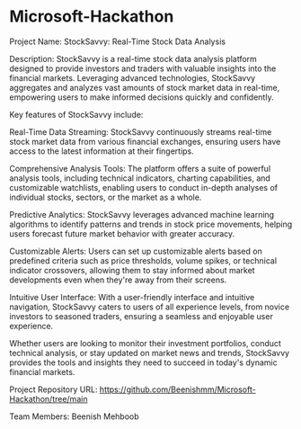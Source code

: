 # Microsoft-Hackathon
Project Name: StockSavvy: Real-Time Stock Data Analysis

Description:
StockSavvy is a real-time stock data analysis platform designed to provide investors and traders with valuable insights into the financial markets. Leveraging advanced technologies, StockSavvy aggregates and analyzes vast amounts of stock market data in real-time, empowering users to make informed decisions quickly and confidently.

Key features of StockSavvy include:

Real-Time Data Streaming: StockSavvy continuously streams real-time stock market data from various financial exchanges, ensuring users have access to the latest information at their fingertips.

Comprehensive Analysis Tools: The platform offers a suite of powerful analysis tools, including technical indicators, charting capabilities, and customizable watchlists, enabling users to conduct in-depth analyses of individual stocks, sectors, or the market as a whole.

Predictive Analytics: StockSavvy leverages advanced machine learning algorithms to identify patterns and trends in stock price movements, helping users forecast future market behavior with greater accuracy.

Customizable Alerts: Users can set up customizable alerts based on predefined criteria such as price thresholds, volume spikes, or technical indicator crossovers, allowing them to stay informed about market developments even when they're away from their screens.

Intuitive User Interface: With a user-friendly interface and intuitive navigation, StockSavvy caters to users of all experience levels, from novice investors to seasoned traders, ensuring a seamless and enjoyable user experience.

Whether users are looking to monitor their investment portfolios, conduct technical analysis, or stay updated on market news and trends, StockSavvy provides the tools and insights they need to succeed in today's dynamic financial markets.

Project Repository URL: https://github.com/Beenishmm/Microsoft-Hackathon/tree/main


Team Members: Beenish Mehboob
